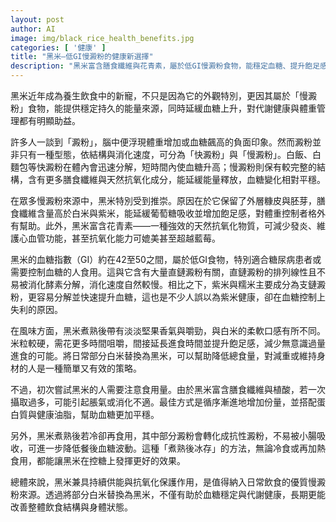 ```yaml
---
layout: post
author: AI
image: img/black_rice_health_benefits.jpg
categories: [ '健康' ]
title: "黑米—低GI慢澱粉的健康新選擇"  
description: "黑米富含膳食纖維與花青素，屬於低GI慢澱粉食物，能穩定血糖、提升飽足感並提供抗氧化保護，適合糖尿病患者與體重管理者日常食用。"  "
---
```

黑米近年成為養生飲食中的新寵，不只是因為它的外觀特別，更因其屬於「慢澱粉」食物，能提供穩定持久的能量來源，同時延緩血糖上升，對代謝健康與體重管理都有明顯助益。  

許多人一談到「澱粉」，腦中便浮現體重增加或血糖飆高的負面印象。然而澱粉並非只有一種型態，依結構與消化速度，可分為「快澱粉」與「慢澱粉」。白飯、白麵包等快澱粉在體內會迅速分解，短時間內使血糖升高；慢澱粉則保有較完整的結構，含有更多膳食纖維與天然抗氧化成分，能延緩能量釋放，血糖變化相對平穩。  

在眾多慢澱粉來源中，黑米特別受到推崇。原因在於它保留了外層糠皮與胚芽，膳食纖維含量高於白米與紫米，能延緩葡萄糖吸收並增加飽足感，對體重控制者格外有幫助。此外，黑米富含花青素——一種強效的天然抗氧化物質，可減少發炎、維護心血管功能，甚至抗氧化能力可媲美甚至超越藍莓。  

黑米的血糖指數（GI）約在42至50之間，屬於低GI食物，特別適合糖尿病患者或需要控制血糖的人食用。這與它含有大量直鏈澱粉有關，直鏈澱粉的排列線性且不易被消化酵素分解，消化速度自然較慢。相比之下，紫米與糯米主要成分為支鏈澱粉，更容易分解並快速提升血糖，這也是不少人誤以為紫米健康，卻在血糖控制上失利的原因。  

在風味方面，黑米煮熟後帶有淡淡堅果香氣與嚼勁，與白米的柔軟口感有所不同。米粒較硬，需花更多時間咀嚼，間接延長進食時間並提升飽足感，減少無意識過量進食的可能。將日常部分白米替換為黑米，可以幫助降低總食量，對減重或維持身材的人是一種簡單又有效的策略。  

不過，初次嘗試黑米的人需要注意食用量。由於黑米富含膳食纖維與植酸，若一次攝取過多，可能引起脹氣或消化不適。最佳方式是循序漸進地增加份量，並搭配蛋白質與健康油脂，幫助血糖更加平穩。  

另外，黑米煮熟後若冷卻再食用，其中部分澱粉會轉化成抗性澱粉，不易被小腸吸收，可進一步降低餐後血糖波動。這種「煮熟後冰存」的方法，無論冷食或再加熱食用，都能讓黑米在控糖上發揮更好的效果。  

總體來說，黑米兼具持續供能與抗氧化保護作用，是值得納入日常飲食的優質慢澱粉來源。透過將部分白米替換為黑米，不僅有助於血糖穩定與代謝健康，長期更能改善整體飲食結構與身體狀態。
